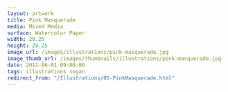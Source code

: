 ```yaml
---
layout: artwork
title: Pink Masquerade
media: Mixed Media
surface: Watercolor Paper
width: 20.25
height: 29.25
image_url: /images/illustrations/pink-masquerade.jpg
image_thumb_url: /images/thumbnails/illustrations/pink-masquerade.jpg
date: 2011-06-01 09:00:00
tags: illustrations sogan
redirect_from: "/Illustrations/05-PinkMasquerade.html"
---
```

